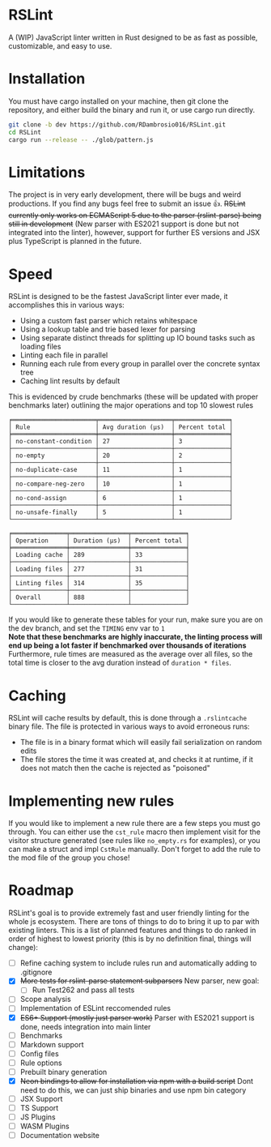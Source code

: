 # RSLint

A  (WIP) JavaScript linter written in Rust designed to be as fast as possible, customizable, and easy to use.

# Installation

You must have cargo installed on your machine, then git clone the repository, and either build the binary and run it, or use cargo run directly.

```sh
git clone -b dev https://github.com/RDambrosio016/RSLint.git
cd RSLint
cargo run --release -- ./glob/pattern.js
```

# Limitations

The project is in very early development, there will be bugs and weird productions. If you find any bugs feel free to submit an issue 👍.
~~RSLint currently only works on ECMAScript 5 due to the parser (rslint-parse) being still in development~~ (New parser with ES2021 support is done but not integrated into the linter), however, support for further ES versions and JSX plus TypeScript is planned in the future.

# Speed

RSLint is designed to be the fastest JavaScript linter ever made, it accomplishes this in various ways: 
  - Using a custom fast parser which retains whitespace
  - Using a lookup table and trie based lexer for parsing
  - Using separate distinct threads for splitting up IO bound tasks such as loading files
  - Linting each file in parallel
  - Running each rule from every group in parallel over the concrete syntax tree
  - Caching lint results by default

This is evidenced by crude benchmarks (these will be updated with proper benchmarks later) outlining the major operations and top 10 slowest rules
```
╒═══════════════════════╤════════════════════╤═══════════════╕
│ Rule                  │ Avg duration (μs)  │ Percent total │
╞═══════════════════════╪════════════════════╪═══════════════╡
│ no-constant-condition │ 27                 │ 3             │
├───────────────────────┼────────────────────┼───────────────┤
│ no-empty              │ 20                 │ 2             │
├───────────────────────┼────────────────────┼───────────────┤
│ no-duplicate-case     │ 11                 │ 1             │
├───────────────────────┼────────────────────┼───────────────┤
│ no-compare-neg-zero   │ 10                 │ 1             │
├───────────────────────┼────────────────────┼───────────────┤
│ no-cond-assign        │ 6                  │ 1             │
├───────────────────────┼────────────────────┼───────────────┤
│ no-unsafe-finally     │ 5                  │ 1             │
└───────────────────────┴────────────────────┴───────────────┘

╒═══════════════╤════════════════╤═══════════════╕
│ Operation     │ Duration (μs)  │ Percent total │
╞═══════════════╪════════════════╪═══════════════╡
│ Loading cache │ 289            │ 33            │
├───────────────┼────────────────┼───────────────┤
│ Loading files │ 277            │ 31            │
├───────────────┼────────────────┼───────────────┤
│ Linting files │ 314            │ 35            │
├───────────────┼────────────────┼───────────────┤
│ Overall       │ 888            │               │
└───────────────┴────────────────┴───────────────┘
```

If you would like to generate these tables for your run, make sure you are on the dev branch, and set the `TIMING` env var to `1`  
**Note that these benchmarks are highly inaccurate, the linting process will end up being a lot faster if benchmarked over thousands of iterations**  
Furthermore, rule times are measured as the average over all files, so the total time is closer to the avg duration instead of `duration * files`.

# Caching 

RSLint will cache results by default, this is done through a `.rslintcache` binary file. The file is protected in various ways to avoid erroneous runs: 
  - The file is in a binary format which will easily fail serialization on random edits  
  - The file stores the time it was created at, and checks it at runtime, if it does not match then the cache is rejected as "poisoned"

# Implementing new rules

If you would like to implement a new rule there are a few steps you must go through. You can either use the `cst_rule` macro then implement visit for the visitor structure generated (see rules like `no_empty.rs` for examples), or you can make a struct and impl `CstRule` manually. Don't forget to add the rule to the mod file of the group you chose!

# Roadmap

RSLint's goal is to provide extremely fast and user friendly linting for the whole js ecosystem. There are tons of things to do to bring it up to par with existing linters. This is a list of planned features and things to do ranked in order of highest to lowest priority (this is by no definition final, things will change):

- [ ] Refine caching system to include rules run and automatically adding to .gitignore  
- [x] ~~More tests for rslint-parse statement subparsers~~ New parser, new goal: 
  - [ ] Run Test262 and pass all tests  
- [ ] Scope analysis  
- [ ] Implementation of ESLint reccomended rules  
- [x] ~~ES6+ Support (mostly just parser work)~~ Parser with ES2021 support is done, needs integration into main linter
- [ ] Benchmarks  
- [ ] Markdown support  
- [ ] Config files  
- [ ] Rule options  
- [ ] Prebuilt binary generation  
- [x] ~~Neon bindings to allow for installation via npm with a build script~~ Dont need to do this, we can just ship binaries and use npm bin category  
- [ ] JSX Support  
- [ ] TS Support  
- [ ] JS Plugins  
- [ ] WASM Plugins  
- [ ] Documentation website  
